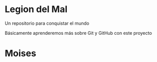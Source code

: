 # Legion del Mal
Un repositorio para conquistar el mundo

Básicamente aprenderemos más sobre Git y GitHub con este proyecto


# Moises